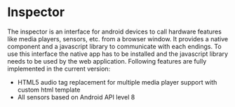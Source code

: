 Inspector
=========

The inspector is an interface for android devices to call hardware features like media players, sensors, etc. from a browser window. It provides a native component and a javascript library to communicate with each endings. To use this interface the native app has to be installed and the javascript library needs to be used by the web application. Following features are fully implemented in the current version:
* HTML5 audio tag replacement for multiple media player support with custom html template
* All sensors based on Android API level 8
